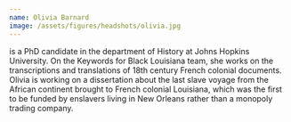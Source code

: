 ```yaml
---
name: Olivia Barnard
image: /assets/figures/headshots/olivia.jpg
---
```

is a PhD candidate in the department of History at Johns Hopkins University. On the Keywords for Black Louisiana team, she works on the transcriptions and translations of 18th century French colonial documents. Olivia is working on a dissertation about the last slave voyage from the African continent brought to French colonial Louisiana, which was the first to be funded by enslavers living in New Orleans rather than a monopoly trading company. 